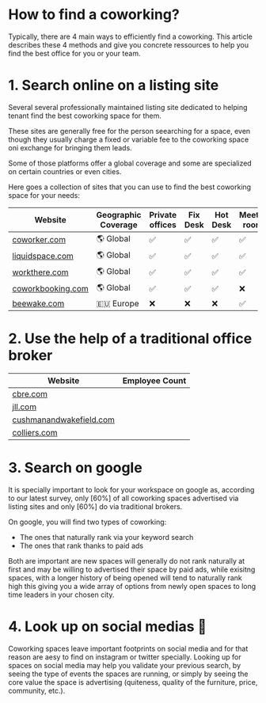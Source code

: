 # How to find a coworking?

Typically, there are 4 main ways to efficiently find a coworking. This article describes these 4 methods and give you concrete ressources to help you find the best office for you or your team.

# 1. Search online on a listing site

Several several professionally maintained listing site dedicated to helping tenant find the best coworking space for them.

These sites are generally free for the person seearching for a space, even though they usually charge a fixed or variable fee to the coworking space oni exchange for bringing them leads. 

Some of those platforms offer a global coverage and some are specialized on certain countries or even cities.

Here goes a collection of sites that you can use to find the best coworking space for your needs:

| Website | Geographic Coverage | Private offices | Fix Desk | Hot Desk | Meeting rooms |
| ------ | ------ | ------ | ------ | ------ | ------ |
|[coworker.com](https://www.coworker.com) | 🌎 Global | ✅ | ✅ | ✅ | ✅ |
|[liquidspace.com](https://liquidspace.com) | 🌎 Global | ✅ | ✅ | ✅ | ✅ |
|[workthere.com](https://www.workthere.com) | 🌎 Global | ✅ | ✅ | ✅ | ✅ |
|[coworkbooking.com](https://www.coworkbooking.com) | 🌎 Global | ✅ | ✅ | ✅ | ❌ |
|[beewake.com](https://www.beewake.com) | 🇪🇺 Europe | ❌ | ❌ | ❌ | ✅ |


# 2. Use the help of a traditional office broker

| Website | Employee Count |
| ------ | ------ |
|[cbre.com](https://www.coworker.com) |  |
|[jll.com](https://www.coworker.com) |  |
|[cushmanandwakefield.com](https://www.coworker.com) |  |
|[colliers.com](https://www.coworker.com) |  |


# 3. Search on google

It is specially important to look for your workspace on google as, according to our latest survey, only [60%] of all coworking spaces advertised via listing sites and only [60%] do via traditional brokers. 

On google, you will find two types of coworking: 
- The ones that naturally rank via your keyword search
- The ones that rank thanks to paid ads

Both are important are new spaces will generally do not rank naturally at first and may be willing to advertised their space by paid ads, while exisitng spaces, with a longer history of being opened will tend to naturally rank high this giving you a wide array of options from newly open spaces to long time leaders in your chosen city.


# 4. Look up on social medias 👀

Coworking spaces leave important footprints on social media and for that reason are aesy to find on instagram or twitter specially. Looking up for spaces on social media may help you validate your previous search, by seeing the type of events the spaces are running, or simply by seeing the core value the space is advertising (quiteness, quality of the furniture, price, community, etc.).